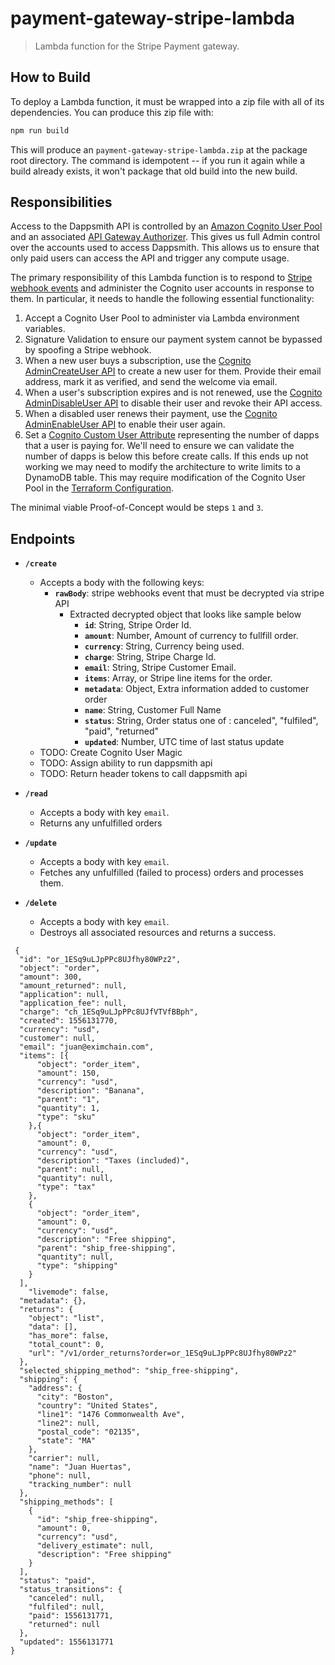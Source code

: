 # payment-gateway-stripe-lambda

> Lambda function for the Stripe Payment gateway.

## How to Build
To deploy a Lambda function, it must be wrapped into a zip file with all of its dependencies.  You can produce this zip file with:

```sh
npm run build
```

This will produce an `payment-gateway-stripe-lambda.zip` at the package root directory.  The command is idempotent -- if you run it again while a build already exists, it won't package that old build into the new build.

## Responsibilities

Access to the Dappsmith API is controlled by an [Amazon Cognito User Pool](https://docs.aws.amazon.com/cognito/latest/developerguide/cognito-user-identity-pools.html) and an associated [API Gateway Authorizer](https://docs.aws.amazon.com/apigateway/latest/developerguide/apigateway-integrate-with-cognito.html).  This gives us full Admin control over the accounts used to access Dappsmith. This allows us to ensure that only paid users can access the API and trigger any compute usage.

The primary responsibility of this Lambda function is to respond to [Stripe webhook events](https://stripe.com/docs/webhooks) and administer the Cognito user accounts in response to them. In particular, it needs to handle the following essential functionality:

1. Accept a Cognito User Pool to administer via Lambda environment variables.
2. Signature Validation to ensure our payment system cannot be bypassed by spoofing a Stripe webhook.
3. When a new user buys a subscription, use the [Cognito AdminCreateUser API](https://docs.aws.amazon.com/cognito-user-identity-pools/latest/APIReference/API_AdminCreateUser.html) to create a new user for them. Provide their email address, mark it as verified, and send the welcome via email.
4. When a user's subscription expires and is not renewed, use the [Cognito AdminDisableUser API](https://docs.aws.amazon.com/cognito-user-identity-pools/latest/APIReference/API_AdminDisableUser.html) to disable their user and revoke their API access.
5. When a disabled user renews their payment, use the [Cognito AdminEnableUser API](https://docs.aws.amazon.com/cognito-user-identity-pools/latest/APIReference/API_AdminEnableUser.html) to enable their user again.
6. Set a [Cognito Custom User Attribute](https://docs.aws.amazon.com/cognito/latest/developerguide/user-pool-settings-attributes.html#user-pool-settings-custom-attributes) representing the number of dapps that a user is paying for. We'll need to ensure we can validate the number of dapps is below this before create calls. If this ends up not working we may need to modify the architecture to write limits to a DynamoDB table.  This may require modification of the Cognito User Pool in the [Terraform Configuration](https://github.com/Eximchain/terraform-aws-abi-clerk/tree/cognito-auth/terraform).

The minimal viable Proof-of-Concept would be steps `1` and `3`.

## Endpoints
- **`/create`**
  - Accepts a body with the following keys:
    - **`rawBody`**: stripe webhooks event that must be decrypted via stripe API
      - Extracted decrypted object that looks like sample below
        - **`id`**: String, Stripe Order Id.
        - **`amount`**: Number, Amount of currency to fullfill order.
        - **`currency`**: String, Currency being used.
        - **`charge`**: String, Stripe Charge Id.
        - **`email`**: String, Stripe Customer Email.
        - **`items`**: Array, or Stripe line items for the order.
        - **`metadata`**: Object, Extra information added to customer order 
        - **`name`**: String, Customer Full Name
        - **`status`**: String, Order status one of : canceled", "fulfiled", "paid", "returned"
        - **`updated`**: Number, UTC time of last status update
  - TODO: Create Cognito User Magic
  - TODO: Assign ability to run dappsmith api 
  - TODO: Return header tokens to call dappsmith api

- **`/read`**
  - Accepts a body with key `email`.
  - Returns any unfulfilled orders 
- **`/update`**
  - Accepts a body with key `email`.
  - Fetches any unfulfilled (failed to process) orders and processes them.
- **`/delete`**
  - Accepts a body with key `email`.
  - Destroys all associated resources and returns a success.



```
 {
  "id": "or_1ESq9uLJpPPc8UJfhy80WPz2",
  "object": "order",
  "amount": 300,
  "amount_returned": null,
  "application": null,
  "application_fee": null,
  "charge": "ch_1ESq9uLJpPPc8UJfVTVfBBph",
  "created": 1556131770,
  "currency": "usd",
  "customer": null,
  "email": "juan@eximchain.com",
  "items": [{
      "object": "order_item",
      "amount": 150,
      "currency": "usd",
      "description": "Banana",
      "parent": "1",
      "quantity": 1,
      "type": "sku"
    },{
      "object": "order_item",
      "amount": 0,
      "currency": "usd",
      "description": "Taxes (included)",
      "parent": null,
      "quantity": null,
      "type": "tax"
    },
    {
      "object": "order_item",
      "amount": 0,
      "currency": "usd",
      "description": "Free shipping",
      "parent": "ship_free-shipping",
      "quantity": null,
      "type": "shipping"
    }
  ],
    "livemode": false,
  "metadata": {},
  "returns": {
    "object": "list",
    "data": [],
    "has_more": false,
    "total_count": 0,
    "url": "/v1/order_returns?order=or_1ESq9uLJpPPc8UJfhy80WPz2"
  },
  "selected_shipping_method": "ship_free-shipping",
  "shipping": {
    "address": {
      "city": "Boston",
      "country": "United States",
      "line1": "1476 Commonwealth Ave",
      "line2": null,
      "postal_code": "02135",
      "state": "MA"
    },
    "carrier": null,
    "name": "Juan Huertas",
    "phone": null,
    "tracking_number": null
  },
  "shipping_methods": [
    {
      "id": "ship_free-shipping",
      "amount": 0,
      "currency": "usd",
      "delivery_estimate": null,
      "description": "Free shipping"
    }
  ],
  "status": "paid",
  "status_transitions": {
    "canceled": null,
    "fulfiled": null,
    "paid": 1556131771,
    "returned": null
  },
  "updated": 1556131771
}
```